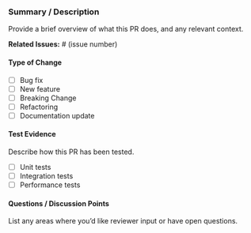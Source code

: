 ### Summary / Description

Provide a brief overview of what this PR does, and any relevant context.

**Related Issues:** # (issue number)

#### Type of Change

- [ ] Bug fix
- [ ] New feature
- [ ] Breaking Change
- [ ] Refactoring
- [ ] Documentation update

#### Test Evidence

Describe how this PR has been tested.

- [ ] Unit tests
- [ ] Integration tests
- [ ] Performance tests

#### Questions / Discussion Points

List any areas where you’d like reviewer input or have open questions.
